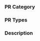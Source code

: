 <!-- TemplateReference: https://github.com/PaddlePaddle/Paddle/wiki/PULL-REQUEST-TEMPLATE--REFERENCE -->
<!-- Demo: https://github.com/PaddlePaddle/Paddle/pull/24810 -->

### PR Category
<!-- One of [ User Experience | Execute Infrastructure | Operator Mechanism | CINN | Custom Device | Performance Optimization | Distributed Strategy | Parameter Server | Communication Library | Auto Parallel | Inference | Environment Adaptation | Others ] -->


### PR Types
<!-- One of [ New features | Bug fixes | Improvements | Performance | BC Breaking | Deprecations | Docs | Devs | Not User Facing | Security | Deprecations | Others ] -->


### Description
<!-- Describe what you’ve done -->
